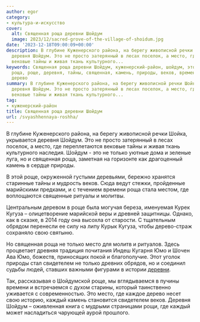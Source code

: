 ```yaml
---
author: egor
category:
- культура-и-искусство
cover:
  alt: Священная роща деревни Шойдум
  image: 2023/12/sacred-grove-of-the-village-of-shoidum.jpg
date: '2023-12-18T09:00:09+00:00'
description: В глубине Куженерского района, на берегу живописной речки Шойка, укрывается
  деревня Шойдум. Это не просто затерянный в лесах поселок, а место, где переплетаются
  вековые тайны и живая ткань культурного...
keywords: Священная роща деревни Шойдум, куженерский-район, шойдум, это, место, только,
  роща, роще, деревня, тайны, священная, камень, природы, веков, времени, кугуза,
  дерево
summary: В глубине Куженерского района, на берегу живописной речки Шойка, укрывается
  деревня Шойдум. Это не просто затерянный в лесах поселок, а место, где переплетаются
  вековые тайны и живая ткань культурного...
tag:
- куженерский-район
title: Священная роща деревни Шойдум
url: /svyashhennaya-roshha/
---
```


В глубине Куженерского района, на берегу живописной речки Шойка, укрывается деревня Шойдум. Это не просто затерянный в лесах поселок, а место, где переплетаются вековые тайны и живая ткань культурного наследия. Шойдум \- это не только уютные дома и зеленые луга, но и священная роща, заметная на горизонте как драгоценный камень в сердце природы.

В этой роще, окруженной густыми деревьями, бережно хранятся старинные тайны и мудрость веков. Сюда ведут стежки, пройденные марийскими предками, и с течением времени роща стала местом, где воплощаются священные ритуалы и молитвы.

Центральным деревом в роще была могучая береза, именуемая Курек Кугуза – олицетворение марийской веры и древней защитницы. Однако, как в сказке, в 2014 году она высохла от старости. С тщательным обрядом перенесли ее силу на липу Курык Кугуза, чтобы дерево-страж сохраняло свою святыню.

Но священная роща не только место для молитв и ритуалов. Здесь процветает древняя традиция почитания Индеш Кугарня Юмо и Шочен Ава Юмо, божеств, приносящих покой и благополучие. Этот уголок природы стал свидетелем не только древних обрядов, но и соединил судьбы людей, ставших важными фигурами в истории [деревни](/derevnya_abrosimovo/).

Так, рассказывая о Шойдумской роще, мы вглядываемся в пучины времени и встречаемся с духом старины, который таинственно уживается с современностью. Это место, где каждое дерево несет свою историю, каждый камень становится свидетелем веков. Деревня Шойдум – оживленная книга с мудрыми страницами рощи, где каждый может насладиться чарующей аурой прошлого.